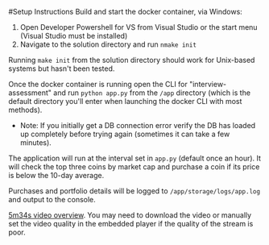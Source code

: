 #Setup Instructions
Build and start the docker container, via Windows:
1. Open Developer Powershell for VS from Visual Studio or the start menu (Visual Studio must be installed)
2. Navigate to the solution directory and run `nmake init`

Running `make init` from the solution directory should work for Unix-based systems but hasn't been tested.

Once the docker container is running open the CLI for "interview-assessment" and run `python app.py` from the `/app` 
directory (which is the default directory you'll enter when launching the docker CLI with most methods).
- Note: If you initially get a DB connection error verify the DB has loaded up completely before trying again (sometimes it can
take a few minutes).

The application will run at the interval set in `app.py` (default once an hour). It will check the top three coins by market cap and
purchase a coin if its price is below the 10-day average.

Purchases and portfolio details will be logged to `/app/storage/logs/app.log` and output to the console.

[5m34s video overview](https://drive.google.com/file/d/1lgHkBNaz2__Q-BPsPHr9gpaMJs3s-2UL/view?usp=drivesdk). You may need to download the video or manually set the video quality in the embedded player if the quality 
of the stream is poor.